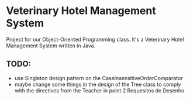 # Veterinary Hotel Management System
Project for our Object-Oriented Programming class. It's a Veterinary Hotel Management System written in Java.


## TODO:

- use Singleton design pattern on the CaseInsensitiveOrderComparator
- maybe change some things in the design of the Tree class to comply with the directives from the Teacher in point 2 Requesitos de Desenho